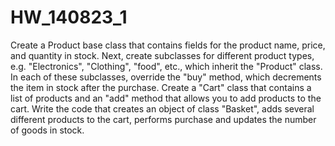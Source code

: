 # HW_140823_1
Create a Product base class that contains fields for the product name, price, and quantity in stock.
Next, create subclasses for different product types, e.g.
"Electronics", "Clothing", "food", etc., which inherit the "Product" class.
In each of these subclasses, override the "buy" method, which decrements the item in stock after the purchase.
Create a "Cart" class that contains a list of products and an "add" method that allows you to add products to the cart. 
Write the code that creates an object of class "Basket", 
adds several different products to the cart, performs purchase and updates the number of goods in stock.
